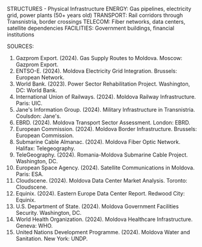 STRUCTURES - Physical Infrastructure
ENERGY: Gas pipelines, electricity grid, power plants (50+ years old)
TRANSPORT: Rail corridors through Transnistria, border crossings
TELECOM: Fiber networks, data centers, satellite dependencies
FACILITIES: Government buildings, financial institutions

SOURCES:
1. Gazprom Export. (2024). Gas Supply Routes to Moldova. Moscow: Gazprom Export.
2. ENTSO-E. (2024). Moldova Electricity Grid Integration. Brussels: European Network.
3. World Bank. (2023). Power Sector Rehabilitation Project. Washington, DC: World Bank.
4. International Union of Railways. (2024). Moldova Railway Infrastructure. Paris: UIC.
5. Jane's Information Group. (2024). Military Infrastructure in Transnistria. Coulsdon: Jane's.
6. EBRD. (2024). Moldova Transport Sector Assessment. London: EBRD.
7. European Commission. (2024). Moldova Border Infrastructure. Brussels: European Commission.
8. Submarine Cable Almanac. (2024). Moldova Fiber Optic Network. Halifax: Telegeography.
9. TeleGeography. (2024). Romania-Moldova Submarine Cable Project. Washington, DC.
10. European Space Agency. (2024). Satellite Communications in Moldova. Paris: ESA.
11. Cloudscene. (2024). Moldova Data Center Market Analysis. Toronto: Cloudscene.
12. Equinix. (2024). Eastern Europe Data Center Report. Redwood City: Equinix.
13. U.S. Department of State. (2024). Moldova Government Facilities Security. Washington, DC.
14. World Health Organization. (2024). Moldova Healthcare Infrastructure. Geneva: WHO.
15. United Nations Development Programme. (2024). Moldova Water and Sanitation. New York: UNDP.